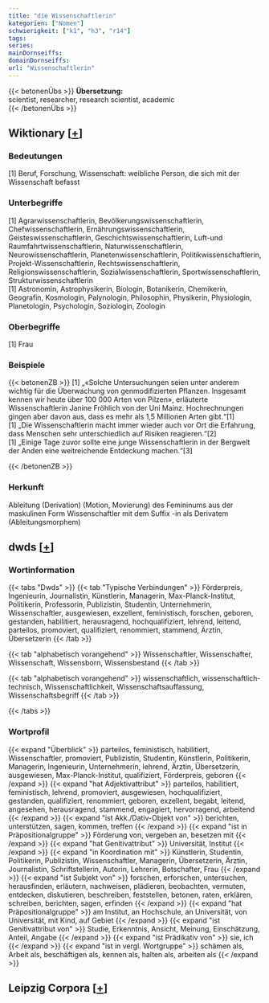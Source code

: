 ```yaml
---
title: "die Wissenschaftlerin"
kategorien: ["Nomen"]
schwierigkeit: ["k1", "h3", "r14"]
tags:
series:
mainDornseiffs:
domainDornseiffs:
url: "Wissenschaftlerin"
---
```


{{< betonenÜbs >}}
**Übersetzung:**  
scientist, researcher, research scientist, academic  
{{< /betonenÜbs >}}

## Wiktionary [[+](https://de.wiktionary.org/wiki/Wissenschaftlerin)]

### Bedeutungen
[1] Beruf, Forschung, Wissenschaft: weibliche Person, die sich mit der Wissenschaft befasst  

### Unterbegriffe
[1] Agrarwissenschaftlerin, Bevölkerungswissenschaftlerin, Chefwissenschaftlerin, Ernährungswissenschaftlerin, Geisteswissenschaftlerin, Geschichtswissenschaftlerin, Luft-und Raumfahrtwissenschaftlerin, Naturwissenschaftlerin, Neurowissenschaftlerin, Planetenwissenschaftlerin, Politikwissenschaftlerin, Projekt-Wissenschaftlerin, Rechtswissenschaftlerin, Religionswissenschaftlerin, Sozialwissenschaftlerin, Sportwissenschaftlerin, Strukturwissenschaftlerin  
[1] Astronomin, Astrophysikerin, Biologin,  Botanikerin, Chemikerin, Geografin, Kosmologin, Palynologin, Philosophin, Physikerin, Physiologin, Planetologin, Psychologin, Soziologin, Zoologin  

### Oberbegriffe
[1] Frau  

### Beispiele
{{< betonenZB >}}
[1] „«Solche Untersuchungen seien unter anderem wichtig für die Überwachung von genmodifizierten Pflanzen. Insgesamt kennen wir heute über 100 000 Arten von Pilzen», erläuterte Wissenschaftlerin Janine Fröhlich von der Uni Mainz. Hochrechnungen gingen aber davon aus, dass es mehr als 1,5 Millionen Arten gibt.“[1]  
[1] „Die Wissenschaftlerin macht immer wieder auch vor Ort die Erfahrung, dass Menschen sehr unterschiedlich auf Risiken reagieren.“[2]  
[1] „Einige Tage zuvor sollte eine junge Wissenschaftlerin in der Bergwelt der Anden eine weitreichende Entdeckung machen.“[3]  

{{< /betonenZB >}}
### Herkunft
Ableitung (Derivation) (Motion, Movierung) des Femininums aus der maskulinen Form Wissenschaftler mit dem Suffix -in als Derivatem (Ableitungsmorphem)  



## dwds [[+](https://www.dwds.de/wb/Wissenschaftlerin)]

### Wortinformation
{{< tabs "Dwds" >}}
{{< tab "Typische Verbindungen" >}}
Förderpreis, Ingenieurin, Journalistin, Künstlerin, Managerin, Max-Planck-Institut, Politikerin, Professorin, Publizistin, Studentin, Unternehmerin, Wissenschaftler, ausgewiesen, exzellent, feministisch, forschen, geboren, gestanden, habilitiert, herausragend, hochqualifiziert, lehrend, leitend, parteilos, promoviert, qualifiziert, renommiert, stammend, Ärztin, Übersetzerin
{{< /tab >}}

{{< tab "alphabetisch vorangehend" >}}
Wissenschaftler, Wissenschafter, Wissenschaft, Wissensborn, Wissensbestand
{{< /tab >}}

{{< tab "alphabetisch vorangehend" >}}
wissenschaftlich, wissenschaftlich-technisch, Wissenschaftlichkeit, Wissenschaftsauffassung, Wissenschaftsbegriff
{{< /tab >}}

{{< /tabs >}}

### Wortprofil
{{< expand "Überblick" >}} parteilos, feministisch, habilitiert, Wissenschaftler, promoviert, Publizistin, Studentin, Künstlerin, Politikerin, Managerin, Ingenieurin, Unternehmerin, lehrend, Ärztin, Übersetzerin, ausgewiesen, Max-Planck-Institut, qualifiziert, Förderpreis, geboren {{< /expand >}}
{{< expand "hat Adjektivattribut" >}} parteilos, habilitiert, feministisch, lehrend, promoviert, ausgewiesen, hochqualifiziert, gestanden, qualifiziert, renommiert, geboren, exzellent, begabt, leitend, angesehen, herausragend, stammend, engagiert, hervorragend, arbeitend {{< /expand >}}
{{< expand "ist Akk./Dativ-Objekt von" >}} berichten, unterstützen, sagen, kommen, treffen {{< /expand >}}
{{< expand "ist in Präpositionalgruppe" >}} Förderung von, vergeben an, besetzen mit {{< /expand >}}
{{< expand "hat Genitivattribut" >}} Universität, Institut {{< /expand >}}
{{< expand "in Koordination mit" >}} Künstlerin, Studentin, Politikerin, Publizistin, Wissenschaftler, Managerin, Übersetzerin, Ärztin, Journalistin, Schriftstellerin, Autorin, Lehrerin, Botschafter, Frau {{< /expand >}}
{{< expand "ist Subjekt von" >}} forschen, erforschen, untersuchen, herausfinden, erläutern, nachweisen, plädieren, beobachten, vermuten, entdecken, diskutieren, beschreiben, feststellen, betonen, raten, erklären, schreiben, berichten, sagen, erfinden {{< /expand >}}
{{< expand "hat Präpositionalgruppe" >}} am Institut, an Hochschule, an Universität, von Universität, mit Kind, auf Gebiet {{< /expand >}}
{{< expand "ist Genitivattribut von" >}} Studie, Erkenntnis, Ansicht, Meinung, Einschätzung, Anteil, Angabe {{< /expand >}}
{{< expand "ist Prädikativ von" >}} sie, ich {{< /expand >}}
{{< expand "ist in vergl. Wortgruppe" >}} schämen als, Arbeit als, beschäftigen als, kennen als, halten als, arbeiten als {{< /expand >}}

## Leipzig Corpora [[+](https://corpora.uni-leipzig.de/en/res?word=Wissenschaftlerin&corpusId=deu_newscrawl-public_2018)]

